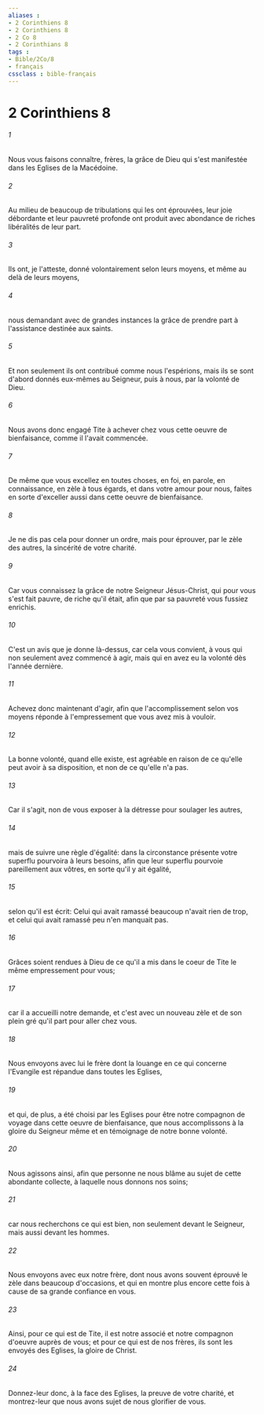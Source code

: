 ```yaml
---
aliases : 
- 2 Corinthiens 8
- 2 Corinthiens 8
- 2 Co 8
- 2 Corinthians 8
tags : 
- Bible/2Co/8
- français
cssclass : bible-français
---
```


# 2 Corinthiens 8

###### 1
Nous vous faisons connaître, frères, la grâce de Dieu qui s'est manifestée dans les Eglises de la Macédoine.
###### 2
Au milieu de beaucoup de tribulations qui les ont éprouvées, leur joie débordante et leur pauvreté profonde ont produit avec abondance de riches libéralités de leur part.
###### 3
Ils ont, je l'atteste, donné volontairement selon leurs moyens, et même au delà de leurs moyens,
###### 4
nous demandant avec de grandes instances la grâce de prendre part à l'assistance destinée aux saints.
###### 5
Et non seulement ils ont contribué comme nous l'espérions, mais ils se sont d'abord donnés eux-mêmes au Seigneur, puis à nous, par la volonté de Dieu.
###### 6
Nous avons donc engagé Tite à achever chez vous cette oeuvre de bienfaisance, comme il l'avait commencée.
###### 7
De même que vous excellez en toutes choses, en foi, en parole, en connaissance, en zèle à tous égards, et dans votre amour pour nous, faites en sorte d'exceller aussi dans cette oeuvre de bienfaisance.
###### 8
Je ne dis pas cela pour donner un ordre, mais pour éprouver, par le zèle des autres, la sincérité de votre charité.
###### 9
Car vous connaissez la grâce de notre Seigneur Jésus-Christ, qui pour vous s'est fait pauvre, de riche qu'il était, afin que par sa pauvreté vous fussiez enrichis.
###### 10
C'est un avis que je donne là-dessus, car cela vous convient, à vous qui non seulement avez commencé à agir, mais qui en avez eu la volonté dès l'année dernière.
###### 11
Achevez donc maintenant d'agir, afin que l'accomplissement selon vos moyens réponde à l'empressement que vous avez mis à vouloir.
###### 12
La bonne volonté, quand elle existe, est agréable en raison de ce qu'elle peut avoir à sa disposition, et non de ce qu'elle n'a pas.
###### 13
Car il s'agit, non de vous exposer à la détresse pour soulager les autres,
###### 14
mais de suivre une règle d'égalité: dans la circonstance présente votre superflu pourvoira à leurs besoins, afin que leur superflu pourvoie pareillement aux vôtres, en sorte qu'il y ait égalité,
###### 15
selon qu'il est écrit: Celui qui avait ramassé beaucoup n'avait rien de trop, et celui qui avait ramassé peu n'en manquait pas.
###### 16
Grâces soient rendues à Dieu de ce qu'il a mis dans le coeur de Tite le même empressement pour vous;
###### 17
car il a accueilli notre demande, et c'est avec un nouveau zèle et de son plein gré qu'il part pour aller chez vous.
###### 18
Nous envoyons avec lui le frère dont la louange en ce qui concerne l'Evangile est répandue dans toutes les Eglises,
###### 19
et qui, de plus, a été choisi par les Eglises pour être notre compagnon de voyage dans cette oeuvre de bienfaisance, que nous accomplissons à la gloire du Seigneur même et en témoignage de notre bonne volonté.
###### 20
Nous agissons ainsi, afin que personne ne nous blâme au sujet de cette abondante collecte, à laquelle nous donnons nos soins;
###### 21
car nous recherchons ce qui est bien, non seulement devant le Seigneur, mais aussi devant les hommes.
###### 22
Nous envoyons avec eux notre frère, dont nous avons souvent éprouvé le zèle dans beaucoup d'occasions, et qui en montre plus encore cette fois à cause de sa grande confiance en vous.
###### 23
Ainsi, pour ce qui est de Tite, il est notre associé et notre compagnon d'oeuvre auprès de vous; et pour ce qui est de nos frères, ils sont les envoyés des Eglises, la gloire de Christ.
###### 24
Donnez-leur donc, à la face des Eglises, la preuve de votre charité, et montrez-leur que nous avons sujet de nous glorifier de vous.
